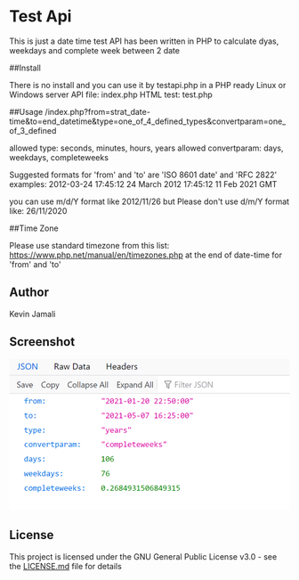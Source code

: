 # Test Api
This is just a  date time test API has been written in PHP to calculate dyas, weekdays and complete week between 2 date 

##Install

There is no install and you can use it by testapi.php in a PHP ready Linux or Windows server
API file: index.php
HTML test: test.php 

##Usage
/index.php?from=strat_date-time&to=end_datetime&type=one_of_4_defined_types&convertparam=one_of_3_defined

allowed type: seconds, minutes, hours, years
allowed convertparam: days, weekdays, completeweeks

Suggested formats for 'from' and 'to' are 'ISO 8601 date' and 'RFC 2822'
examples:
2012-03-24 17:45:12
24 March 2012 17:45:12
11 Feb 2021 GMT

you can use m/d/Y format like 2012/11/26 but Please don't use d/m/Y format like: 26/11/2020

##Time Zone

Please use standard timezone from this list: https://www.php.net/manual/en/timezones.php at the end of date-time for 'from' and 'to'

## Author
Kevin Jamali

## Screenshot
![Json result](https://github.com/kevinjamali/testapi/blob/main/images/tetsapi-json.png)


## License

This project is licensed under the GNU General Public License v3.0 - see the [LICENSE.md](LICENSE.md) file for details
